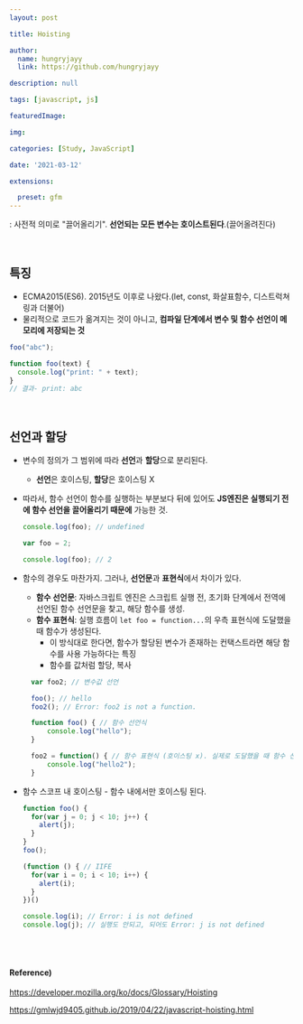 ```yaml
---
layout: post

title: Hoisting

author: 
  name: hungryjayy
  link: https://github.com/hungryjayy

description: null

tags: [javascript, js]

featuredImage: 

img: 

categories: [Study, JavaScript]

date: '2021-03-12'

extensions:

  preset: gfm
---
```


: 사전적 의미로 "끌어올리기". **선언되는 모든 변수는 호이스트된다**.(끌어올려진다)

<br>

## 특징

* ECMA2015(ES6). 2015년도 이후로 나왔다.(let, const, 화살표함수, 디스트럭쳐링과 더불어)
* 물리적으로 코드가 옮겨지는 것이 아니고, **컴파일 단계에서 변수 및 함수 선언이 메모리에 저장되는 것**

```javascript
foo("abc");

function foo(text) {
  console.log("print: " + text);
}
// 결과- print: abc
```

<br>

## 선언과 할당

- 변수의 정의가 그 범위에 따라 **선언**과 **할당**으로 분리된다.

  - **선언**은 호이스팅, **할당**은 호이스팅 X

- 따라서, 함수 선언이 함수를 실행하는 부분보다 뒤에 있어도 **JS엔진은 실행되기 전에 함수 선언을 끌어올리기 때문에** 가능한 것.

  ```javascript
  console.log(foo); // undefined
  
  var foo = 2;
  
  console.log(foo); // 2
  ```

- 함수의 경우도 마찬가지. 그러나, **선언문**과 **표현식**에서 차이가 있다.

  - **함수 선언문**: 자바스크립트 엔진은 스크립트 실행 전, 초기화 단계에서 전역에 선언된 함수 선언문을 찾고, 해당 함수를 생성.
  - **함수 표현식**: 실행 흐름이 `let foo = function...`의 우측 표현식에 도달했을 때 함수가 생성된다.
    - 이 방식대로 한다면, 함수가 할당된 변수가 존재하는 컨택스트라면 해당 함수를 사용 가능하다는 특징
    - 함수를 값처럼 할당, 복사
  
  ```javascript
    var foo2; // 변수값 선언
  
    foo(); // hello
    foo2(); // Error: foo2 is not a function.
  
    function foo() { // 함수 선언식
        console.log("hello");
    }
  
    foo2 = function() { // 함수 표현식 (호이스팅 x). 실제로 도달했을 때 함수 선언.
        console.log("hello2");
    }
  ```

* 함수 스코프 내 호이스팅 - 함수 내에서만 호이스팅 된다.

  ```javascript
  function foo() {
    for(var j = 0; j < 10; j++) {
      alert(j);
    }
  }
  foo();
  
  (function () { // IIFE
    for(var i = 0; i < 10; i++) {
      alert(i);
    }
  })()
  
  console.log(i); // Error: i is not defined
  console.log(j); // 실행도 안되고, 되어도 Error: j is not defined
  ```


<br><br>

#### Reference)

https://developer.mozilla.org/ko/docs/Glossary/Hoisting

https://gmlwjd9405.github.io/2019/04/22/javascript-hoisting.html